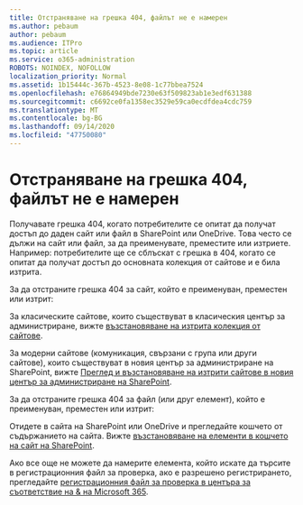 ```yaml
---
title: Отстраняване на грешка 404, файлът не е намерен
ms.author: pebaum
author: pebaum
ms.audience: ITPro
ms.topic: article
ms.service: o365-administration
ROBOTS: NOINDEX, NOFOLLOW
localization_priority: Normal
ms.assetid: 1b15444c-367b-4523-8e08-1c77bbea7524
ms.openlocfilehash: e76864949bde7230e63f509823ab1e3edf631388
ms.sourcegitcommit: c6692ce0fa1358ec3529e59ca0ecdfdea4cdc759
ms.translationtype: MT
ms.contentlocale: bg-BG
ms.lasthandoff: 09/14/2020
ms.locfileid: "47750080"
---
```

# <a name="troubleshoot-error-404-file-not-found"></a>Отстраняване на грешка 404, файлът не е намерен

Получавате грешка 404, когато потребителите се опитат да получат достъп до даден сайт или файл в SharePoint или OneDrive. Това често се дължи на сайт или файл, за да преименувате, преместите или изтриете. Например: потребителите ще се сблъскат с грешка в 404, когато се опитат да получат достъп до основната колекция от сайтове и е била изтрита.

За да отстраните грешка 404 за сайт, който е преименуван, преместен или изтрит:

За класическите сайтове, които съществуват в класическия център за администриране, вижте [възстановяване на изтрита колекция от сайтове](https://docs.microsoft.com/sharepoint/restore-deleted-site-collection).

За модерни сайтове (комуникация, свързани с група или други сайтове), които съществуват в новия център за администриране на SharePoint, вижте [Преглед и възстановяване на изтрити сайтове в новия център за администриране на SharePoint](https://docs.microsoft.com/sharepoint/restore-deleted-site-collection).

За да отстраните грешка 404 за файл (или друг елемент), който е преименуван, преместен или изтрит:

Отидете в сайта на SharePoint или OneDrive и прегледайте кошчето от съдържанието на сайта. Вижте [възстановяване на елементи в кошчето на сайт на SharePoint](https://support.office.com/article/Restore-items-in-the-Recycle-Bin-of-a-SharePoint-site-6df466b6-55f2-4898-8d6e-c0dff851a0be#ID0EAADAAA=Online).

Ако все още не можете да намерите елемента, който искате да търсите в регистрационния файл за проверка, ако е разрешено регистрирането, прегледайте [регистрационния файл за проверка в центъра за съответствие на & на Microsoft 365](https://docs.microsoft.com/microsoft-365/compliance/search-the-audit-log-in-security-and-compliance).
